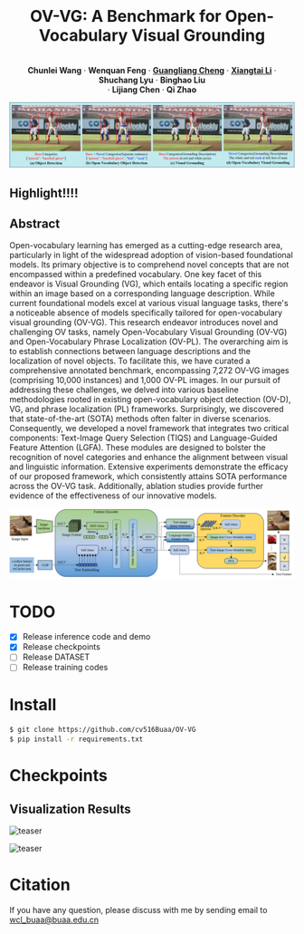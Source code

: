 <br />
<p align="center">
  <h1 align="center">OV-VG: A Benchmark for Open-Vocabulary Visual Grounding</h1>
  <p align="center">
    <br />
    <strong>Chunlei Wang</strong></a>
    ·
    <strong>Wenquan Feng</strong></a>
    ·
    <a href="https://sites.google.com/view/guangliangcheng"><strong>Guangliang Cheng</strong></a>
    ·
    <a href="https://lxtgh.github.io/"><strong>Xiangtai Li</strong></a>
    ·
    <strong>Shuchang Lyu</strong></a>
    ·
    <strong>Binghao Liu</strong></a>
    <br />
    ·
    <strong>Lijiang Chen</strong></a>
    ·
    <strong>Qi Zhao</strong></a>
    <br />
  </p>

![teaser](./images/problem_setting.png)

## Highlight!!!!



## Abstract

Open-vocabulary learning has emerged as a cutting-edge research area, particularly in light of the widespread adoption of vision-based foundational models. Its primary objective is to comprehend novel concepts that are not encompassed within a predefined vocabulary. One key facet of this endeavor is Visual Grounding (VG), which entails locating a specific region within an image based on a corresponding language description. While current foundational models excel at various visual language tasks, there's a noticeable absence of models specifically tailored for open-vocabulary visual grounding (OV-VG). This research endeavor introduces novel and challenging OV tasks, namely Open-Vocabulary Visual Grounding (OV-VG) and Open-Vocabulary Phrase Localization (OV-PL). The overarching aim is to establish connections between language descriptions and the localization of novel objects. To facilitate this, we have curated a comprehensive annotated benchmark, encompassing 7,272 OV-VG images (comprising 10,000 instances) and 1,000 OV-PL images. In our pursuit of addressing these challenges, we delved into various baseline methodologies rooted in existing open-vocabulary object detection (OV-D), VG, and phrase localization (PL) frameworks. Surprisingly, we discovered that state-of-the-art (SOTA) methods often falter in diverse scenarios. Consequently, we developed a novel framework that integrates two critical components: Text-Image Query Selection (TIQS) and Language-Guided Feature Attention (LGFA). These modules are designed to bolster the recognition of novel categories and enhance the alignment between visual and linguistic information. Extensive experiments demonstrate the efficacy of our proposed framework, which consistently attains SOTA performance across the OV-VG task. Additionally, ablation studies provide further evidence of the effectiveness of our innovative models.

![teaser](./images/method.png)

# TODO
- [x] Release inference code and demo
- [x] Release checkpoints
- [ ] Release DATASET
- [ ] Release training codes

# Install
```bash
$ git clone https://github.com/cv516Buaa/OV-VG
$ pip install -r requirements.txt
```
# Checkpoints


## Visualization Results
![teaser](./images/visual_results_1.png)

![teaser](./images/visual_results_2.png)

# Citation
If you have any question, please discuss with me by sending email to wcl_buaa@buaa.edu.cn

